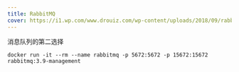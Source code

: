 ```yaml
---
title: RabbitMQ
cover: https://i1.wp.com/www.drouiz.com/wp-content/uploads/2018/09/rabbitmq_logo.png?ssl=1
---
```


消息队列的第二选择
```shell
docker run -it --rm --name rabbitmq -p 5672:5672 -p 15672:15672 rabbitmq:3.9-management
```
